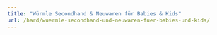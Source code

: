 ```yaml
---
title: "Würmle Secondhand & Neuwaren für Babies & Kids"
url: /hard/wuermle-secondhand-und-neuwaren-fuer-babies-und-kids/
---
```

